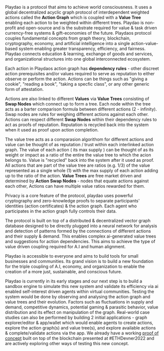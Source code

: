 Playdao is a protocol that aims to achieve world consciousness. It uses a global decentralized acyclic graph protocol of interdependent weighted actions called the **Action Graph** which is coupled with a **Value Tree** enabling each action to be weighted within different trees. Playdao is non-profit and open-source and is the substrate required for value & task driven currency-free systems & gift-economies of the future. Playdaos protocol couples fundamental concepts from graph theory, blockchain, cryptography, economy, and artificial intelligence into a single action-value-based system enabling greater transparency, efficiency, and fairness. Playdao connects education & learning, exchange of goods and services, and organizational structures into one global interconnected ecosystem.

Each action in Playdaos action graph has **dependency rules** - other discreet action prerequisites and/or values required to serve as reputation to either observe or perform the action. Actions can be things such as "giving a cookie", "reading a book", "taking a specfic class", or any other generic form of attestation.

Actions are also linked to different **Values** via **Value Trees** consisting of **Swap Nodes** which connect up to form a tree. Each node within the tree acts as a barter comparison formula between different actions (2 - infinity). Swap nodes are rules for weighing different actions against each other. Actions can respect different **Swap Nodes** within their dependency rules to act as proofs of reputation. Reputation is recycled back into the system when it used as proof upon action completion. 

The value tree acts as a comparasion algorithom for different actions and value can be thought of as reputation / trust within each interlinked action graph. The value of each action ( its max supply ) can be thought of as its weight or impact as a ratio of the entire the value tree to which the acion belongs to. Value is "recycled" back into the system after it used as proof. All actions that are part of the value tree are ratios (e.g. 1/3) of the value represented as a single whole (1) with the max supply of each action adding up to the ratio of the action. **Value Trees** are free market driven and determined by **Action Swap Nodes** - nodes that equate actions against each other, Actions can have multiple value ratios rewarded for them.

Privacy is a core feature of the protocol, playdao uses powerful cryptography and zero-knowledge proofs to separate participants' identities (action certificates) & the action graph. Each agent who participates in the action graph fully controls their data.

The protocol is built on top of a distributed & decentralized vector graph database designed to be directly plugged into a neural network for analysis and detection of patterns formed by the connections of different actions and their supply & demand. This enables complex ai-generated value trees and suggestions for action dependencies. This aims to achieve the type of value driven coupling required for A.I and human alignment.

Playdao is accessible to everyone and aims to build tools for small businesses and communities. Its grand vision is to build a new foundation for the triple coupling of A.I, economy, and organization to enable the creation of a more just, sustainable, and conscious future.

Playdao is currently in its early stages and our next step is to build a sandbox engine to simulate this new system and validate its efficiency via ai enabled self-interest driven agents within virtual communities. Testing the system would be done by observing and analysing the action graph and value trees and their evolution. Factors such as fluctuations in supply and demand, competitive dynamics, potential gaming & parasitic behavior, value distribution and its effect on manipulation of the graph. Real-world case studies can also be performed by building 2 initial applications - graph explorer/editor & app/wallet which would enable agents to create actions, explore the action graph(s) and value tree(s), and explore available actions & complete/validate actions via the app. We already have a working [proof of concept](https://github.com/0xF48/playdao-ethdenver2023) built on top of the blockchain presented at #ETHDevner2022 and are actively exploring other ways of testing this new concept.